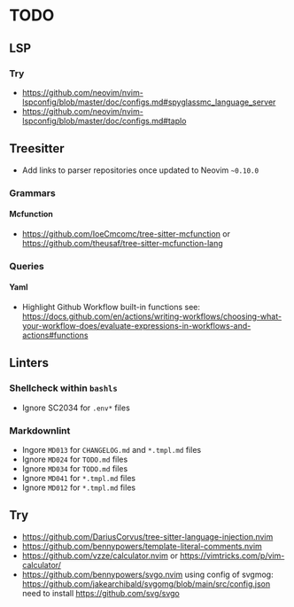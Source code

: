 # TODO

## LSP

### Try

- https://github.com/neovim/nvim-lspconfig/blob/master/doc/configs.md#spyglassmc_language_server
- https://github.com/neovim/nvim-lspconfig/blob/master/doc/configs.md#taplo

## Treesitter

- Add links to parser repositories once updated to Neovim `~0.10.0`

### Grammars

#### Mcfunction

- https://github.com/IoeCmcomc/tree-sitter-mcfunction
  or https://github.com/theusaf/tree-sitter-mcfunction-lang

### Queries

#### Yaml

- Highlight Github Workflow built-in functions
  see: https://docs.github.com/en/actions/writing-workflows/choosing-what-your-workflow-does/evaluate-expressions-in-workflows-and-actions#functions

## Linters

### Shellcheck within `bashls`

- Ignore SC2034 for `.env*` files

### Markdownlint

- Ingore `MD013` for `CHANGELOG.md` and `*.tmpl.md` files
- Ignore `MD024` for `TODO.md` files
- Ignore `MD034` for `TODO.md` files
- Ignore `MD041` for `*.tmpl.md` files
- Ignore `MD012` for `*.tmpl.md` files

## Try

- https://github.com/DariusCorvus/tree-sitter-language-injection.nvim
- https://github.com/bennypowers/template-literal-comments.nvim
- https://github.com/vzze/calculator.nvim
  or https://vimtricks.com/p/vim-calculator/
- https://github.com/bennypowers/svgo.nvim
  using config of svgmog: https://github.com/jakearchibald/svgomg/blob/main/src/config.json
  need to install https://github.com/svg/svgo
